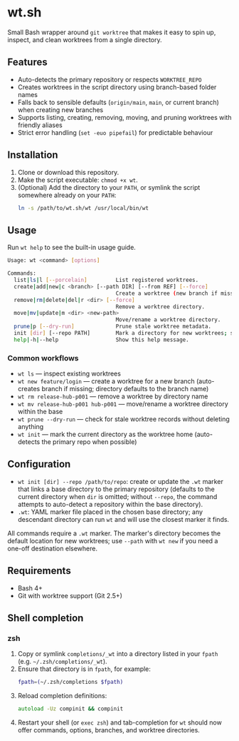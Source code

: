 # wt.sh

Small Bash wrapper around `git worktree` that makes it easy to spin up, inspect, and clean worktrees from a single directory.

## Features

- Auto-detects the primary repository or respects `WORKTREE_REPO`
- Creates worktrees in the script directory using branch-based folder names
- Falls back to sensible defaults (`origin/main`, `main`, or current branch) when creating new branches
- Supports listing, creating, removing, moving, and pruning worktrees with friendly aliases
- Strict error handling (`set -euo pipefail`) for predictable behaviour

## Installation

1. Clone or download this repository.
2. Make the script executable: `chmod +x wt`.
3. (Optional) Add the directory to your `PATH`, or symlink the script somewhere already on your `PATH`:
   ```bash
   ln -s /path/to/wt.sh/wt /usr/local/bin/wt
   ```

## Usage

Run `wt help` to see the built-in usage guide.

```bash
Usage: wt <command> [options]

Commands:
  list|ls|l [--porcelain]         List registered worktrees.
  create|add|new|c <branch> [--path DIR] [--from REF] [--force]
                                  Create a worktree (new branch if missing).
  remove|rm|delete|del|r <dir> [--force]
                                  Remove a worktree directory.
  move|mv|update|m <dir> <new-path>
                                  Move/rename a worktree directory.
  prune|p [--dry-run]             Prune stale worktree metadata.
  init [dir] [--repo PATH]        Mark a directory for new worktrees; supply --repo when outside the repo.
  help|-h|--help                  Show this help message.
```

### Common workflows

- `wt ls` — inspect existing worktrees
- `wt new feature/login` — create a worktree for a new branch (auto-creates branch if missing; directory defaults to the branch name)
- `wt rm release-hub-p001` — remove a worktree by directory name
- `wt mv release-hub-p001 hub-p001` — move/rename a worktree directory within the base
- `wt prune --dry-run` — check for stale worktree records without deleting anything
- `wt init` — mark the current directory as the worktree home (auto-detects the primary repo when possible)

## Configuration

- `wt init [dir] --repo /path/to/repo`: create or update the `.wt` marker that links a base directory to the primary repository (defaults to the current directory when `dir` is omitted; without `--repo`, the command attempts to auto-detect a repository within the base directory).
- `.wt`: YAML marker file placed in the chosen base directory; any descendant directory can run `wt` and will use the closest marker it finds.

All commands require a `.wt` marker. The marker's directory becomes the default location for new worktrees; use `--path` with `wt new` if you need a one-off destination elsewhere.

## Requirements

- Bash 4+
- Git with worktree support (Git 2.5+)

## Shell completion

### zsh

1. Copy or symlink `completions/_wt` into a directory listed in your `fpath` (e.g. `~/.zsh/completions/_wt`).
2. Ensure that directory is in `fpath`, for example:
   ```zsh
   fpath=(~/.zsh/completions $fpath)
   ```
3. Reload completion definitions:
   ```zsh
   autoload -Uz compinit && compinit
   ```
4. Restart your shell (or `exec zsh`) and tab-completion for `wt` should now offer commands, options, branches, and worktree directories.
